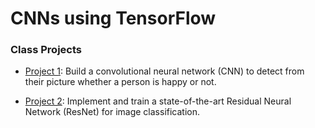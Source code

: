 # CNNs using TensorFlow

### Class Projects

* [Project 1](https://github.com/vasilismg/CNNs_TensorFlow/tree/master/Detect_happiness): Build a convolutional neural network (CNN) to detect from their picture whether a person is happy or not.

* [Project 2](https://github.com/vasilismg/CNNs_TensorFlow/tree/master/Residual_Neural_Network): Implement and train a state-of-the-art Residual Neural Network (ResNet) for image classification.

